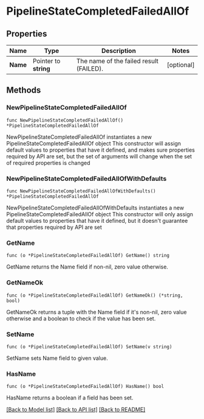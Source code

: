 # PipelineStateCompletedFailedAllOf

## Properties

Name | Type | Description | Notes
------------ | ------------- | ------------- | -------------
**Name** | Pointer to **string** | The name of the failed result (FAILED). | [optional] 

## Methods

### NewPipelineStateCompletedFailedAllOf

`func NewPipelineStateCompletedFailedAllOf() *PipelineStateCompletedFailedAllOf`

NewPipelineStateCompletedFailedAllOf instantiates a new PipelineStateCompletedFailedAllOf object
This constructor will assign default values to properties that have it defined,
and makes sure properties required by API are set, but the set of arguments
will change when the set of required properties is changed

### NewPipelineStateCompletedFailedAllOfWithDefaults

`func NewPipelineStateCompletedFailedAllOfWithDefaults() *PipelineStateCompletedFailedAllOf`

NewPipelineStateCompletedFailedAllOfWithDefaults instantiates a new PipelineStateCompletedFailedAllOf object
This constructor will only assign default values to properties that have it defined,
but it doesn't guarantee that properties required by API are set

### GetName

`func (o *PipelineStateCompletedFailedAllOf) GetName() string`

GetName returns the Name field if non-nil, zero value otherwise.

### GetNameOk

`func (o *PipelineStateCompletedFailedAllOf) GetNameOk() (*string, bool)`

GetNameOk returns a tuple with the Name field if it's non-nil, zero value otherwise
and a boolean to check if the value has been set.

### SetName

`func (o *PipelineStateCompletedFailedAllOf) SetName(v string)`

SetName sets Name field to given value.

### HasName

`func (o *PipelineStateCompletedFailedAllOf) HasName() bool`

HasName returns a boolean if a field has been set.


[[Back to Model list]](../README.md#documentation-for-models) [[Back to API list]](../README.md#documentation-for-api-endpoints) [[Back to README]](../README.md)


